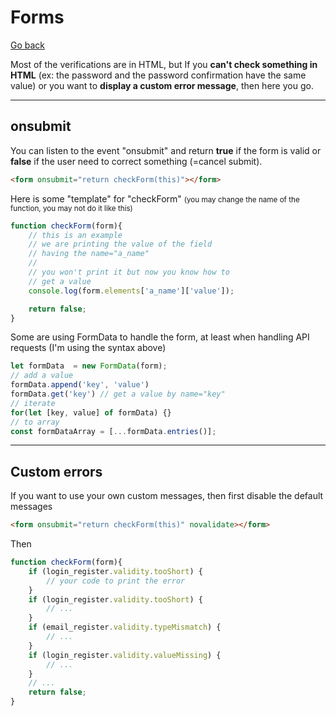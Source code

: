 # Forms

[Go back](..#js-for-websites)

Most of the verifications are in HTML, but If you **can't check something in HTML** (ex: the password and the password confirmation have the same value) or you want to **display a custom error message**, then here you go.

<hr class="sl">

## onsubmit

You can listen to the event "onsubmit" and return **true** if the form is valid or **false** if the user need to correct something (=cancel submit).

```html
<form onsubmit="return checkForm(this)"></form>
```

Here is some "template" for "checkForm" <small>(you may change the name of the function, you may not do it like this)</small>

```js
function checkForm(form){
    // this is an example
    // we are printing the value of the field
    // having the name="a_name"
    //
    // you won't print it but now you know how to
    // get a value
    console.log(form.elements['a_name']['value']);

    return false;
}
```

Some are using FormData to handle the form, at least when handling API requests (I'm using the syntax above)

```js
let formData  = new FormData(form);
// add a value
formData.append('key', 'value')
formData.get('key') // get a value by name="key"
// iterate
for(let [key, value] of formData) {}
// to array
const formDataArray = [...formData.entries()];
```

<hr class="sr">

## Custom errors

If you want to use your own custom messages, then first disable the default messages

```html
<form onsubmit="return checkForm(this)" novalidate></form>
```

Then

```js
function checkForm(form){
    if (login_register.validity.tooShort) {
        // your code to print the error
    }
    if (login_register.validity.tooShort) {
        // ...
    }
    if (email_register.validity.typeMismatch) {
        // ...
    }
    if (login_register.validity.valueMissing) {
        // ...
    }
    // ...
    return false;
}
```